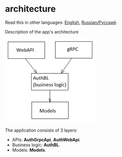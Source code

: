 # architecture

Read this in other languages: [English](architecture.md), [Russian/Русский](architecture.ru.md).

Description of the app's architecture 

![components](img/components.png)

The application consists of 3 layers: 
- APIs: **AuthGrpcApi**, **AuthWebApi**.
- Business logic: **AuthBL**.
- Models: **Models**.
